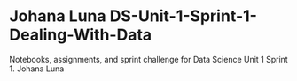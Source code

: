 # Johana Luna DS-Unit-1-Sprint-1-Dealing-With-Data
Notebooks, assignments, and sprint challenge for Data Science Unit 1 Sprint 1.
Johana Luna
